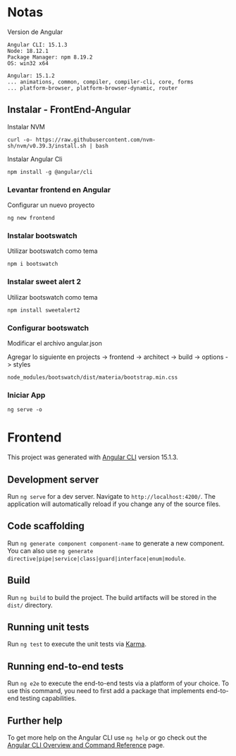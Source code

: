 # Notas

Version de Angular

```
Angular CLI: 15.1.3
Node: 18.12.1
Package Manager: npm 8.19.2
OS: win32 x64

Angular: 15.1.2
... animations, common, compiler, compiler-cli, core, forms
... platform-browser, platform-browser-dynamic, router

```

## Instalar - FrontEnd-Angular

Instalar NVM

```
curl -o- https://raw.githubusercontent.com/nvm-sh/nvm/v0.39.3/install.sh | bash
```

Instalar Angular Cli

```
npm install -g @angular/cli
```

### Levantar frontend en Angular

Configurar un nuevo proyecto

```
ng new frontend
```

### Instalar bootswatch

Utilizar bootswatch como tema

```
npm i bootswatch
```

### Instalar sweet alert 2

Utilizar bootswatch como tema

```
npm install sweetalert2
```

### Configurar bootswatch

Modificar el archivo angular.json

Agregar lo siguiente en projects -> frontend -> architect -> build -> options -> styles

```
node_modules/bootswatch/dist/materia/bootstrap.min.css
```

### Iniciar App

```
ng serve -o
```

# Frontend

This project was generated with [Angular CLI](https://github.com/angular/angular-cli) version 15.1.3.

## Development server

Run `ng serve` for a dev server. Navigate to `http://localhost:4200/`. The application will automatically reload if you change any of the source files.

## Code scaffolding

Run `ng generate component component-name` to generate a new component. You can also use `ng generate directive|pipe|service|class|guard|interface|enum|module`.

## Build

Run `ng build` to build the project. The build artifacts will be stored in the `dist/` directory.

## Running unit tests

Run `ng test` to execute the unit tests via [Karma](https://karma-runner.github.io).

## Running end-to-end tests

Run `ng e2e` to execute the end-to-end tests via a platform of your choice. To use this command, you need to first add a package that implements end-to-end testing capabilities.

## Further help

To get more help on the Angular CLI use `ng help` or go check out the [Angular CLI Overview and Command Reference](https://angular.io/cli) page.
